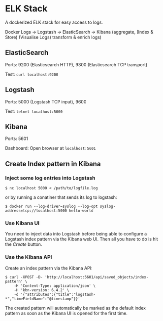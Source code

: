 # ELK Stack

A dockerized ELK stack for easy access to logs.

Docker Logs ->  Logstash    ->       ElasticSearch    ->      Kibana 
               (aggregate,          (Index & Store)       (Visualise Logs)
               transform & 
               enrich logs)      


## ElasticSearch

Ports:  9200 (Elasticsearch HTTP), 9300 (Elasticsearch TCP transport)

Test: `curl localhost:9200`

## Logstash

Ports: 5000 (Logstash TCP input), 9600

Test: `telnet localhost:5000`

## Kibana

Ports: 5601

Dashboard: Open browser at `localhost:5601`

## Create Index pattern in Kibana

### Inject some log entries into Logstash

```
$ nc localhost 5000 < /path/to/logfile.log
```

or by running a conatiner that sends its log to logstash:

```
$ docker run --log-driver=syslog --log-opt syslog-address=tcp://localhost:5000 hello-world
```

### Use Kibana UI

You need to inject data into Logstash before being able to configure a Logstash index pattern via the Kibana web UI. Then all you have to do is hit the *Create* button.

### Use the Kibana API

Create an index pattern via the Kibana API:

```
$ curl -XPOST -D- 'http://localhost:5601/api/saved_objects/index-pattern' \
    -H 'Content-Type: application/json' \
    -H 'kbn-version: 6.4.2' \
    -d '{"attributes":{"title":"logstash-*","timeFieldName":"@timestamp"}}'
```

The created pattern will automatically be marked as the default index pattern as soon as the Kibana UI is opened for the first time.